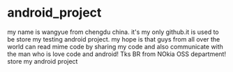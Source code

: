 android_project
===============
my name is wangyue from chengdu china.
it's  my only github.it is used to be store my testing android project. my hope is that guys from all over the world can read mime code by sharing my code and also communicate with the man who is love code and android! 
    Tks
    BR
    from NOkia OSS department!
store my android project

